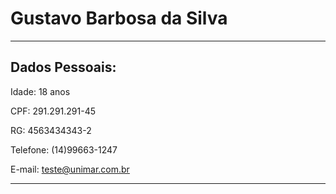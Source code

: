 
# Gustavo Barbosa da Silva

---

## Dados Pessoais:

Idade: 18 anos

CPF: 291.291.291-45

RG: 4563434343-2

Telefone: (14)99663-1247

E-mail: teste@unimar.com.br

---




